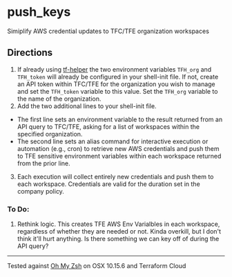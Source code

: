 # push_keys
Simiplify AWS credential updates to TFC/TFE organization workspaces

## Directions
1. If already using [tf-helper](https://github.com/hashicorp-community/tf-helper) the two environment variables `TFH_org` and `TFH_token` will already be configured in your shell-init file. If not, create an API token within TFC/TFE for the organization you wish to manage and set the `TFH_token` variable to this value. Set the `TFH_org` variable to the name of the organization.
2. Add the two additional lines to your shell-init file.
- The first line sets an environment variable to the result returned from an API query to TFC/TFE, asking for a list of workspaces within the specified organization.
- The second line sets an alias command for interactive execution or automation (e.g., cron) to retrieve new AWS credentials and push them to TFE sensitive environment variables within each workspace returned from the prior line.
3. Each execution will collect entirely new credentials and push them to each workspace. Credentials are valid for the duration set in the company policy.

### To Do:
1. Rethink logic. This creates TFE AWS Env Varialbles in each workspace, regardless of whether they are needed or not. Kinda overkill, but I don't think it'll hurt anything. Is there something we can key off of during the API query?
---
Tested against [Oh My Zsh](ohmyz.sh) on OSX 10.15.6 and Terraform Cloud
